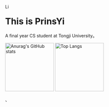 
<a href="https://www.linkedin.com">
  <img align="left" alt="Linkdein" width="15px" src="https://cdn.jsdelivr.net/npm/simple-icons@v3/icons/linkedin.svg" />
</a>



# This is PrinsYi
A final year CS student at Tongji University。 


<div align="left">
<img alt="Anurag&#39;s GitHub stats" src="https://github-readme-stats.vercel.app/api?username=PrinsYin&amp&hide=contribs,prs;show_icons=true" height="157px" weight="200px"/>
<img alt="Top Langs" src="https://github-readme-stats.vercel.app/api/top-langs/?username=PrinsYi&amp;layout=compact" height="157px"/>
</div>

、
